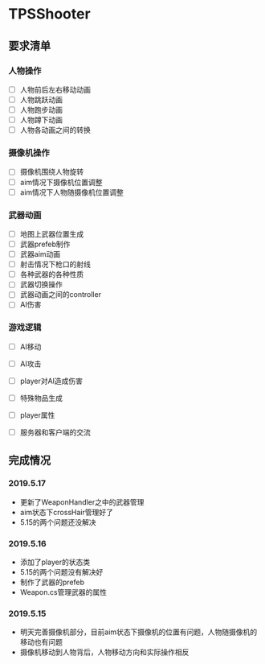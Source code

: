# TPSShooter

## 要求清单

### 人物操作

- [ ] 人物前后左右移动动画
- [ ] 人物跳跃动画
- [ ] 人物跑步动画
- [ ] 人物蹲下动画
- [ ] 人物各动画之间的转换

### 摄像机操作

- [ ] 摄像机围绕人物旋转
- [ ] aim情况下摄像机位置调整
- [ ] aim情况下人物随摄像机位置调整

### 武器动画

- [ ] 地图上武器位置生成
- [ ] 武器prefeb制作
- [ ] 武器aim动画
- [ ] 射击情况下枪口的射线
- [ ] 各种武器的各种性质
- [ ] 武器切换操作
- [ ] 武器动画之间的controller
- [ ] AI伤害

### 游戏逻辑

- [ ] AI移动
- [ ] AI攻击
- [ ] player对AI造成伤害
- [ ] 特殊物品生成
- [ ] player属性
- [ ] 服务器和客户端的交流



## 完成情况
### 2019.5.17
- 更新了WeaponHandler之中的武器管理
- aim状态下crossHair管理好了
- 5.15的两个问题还没解决 

### 2019.5.16

- 添加了player的状态类
- 5.15的两个问题没有解决好
- 制作了武器的prefeb
- Weapon.cs管理武器的属性

### 2019.5.15

- 明天完善摄像机部分，目前aim状态下摄像机的位置有问题，人物随摄像机的移动也有问题
- 摄像机移动到人物背后，人物移动方向和实际操作相反

### 







